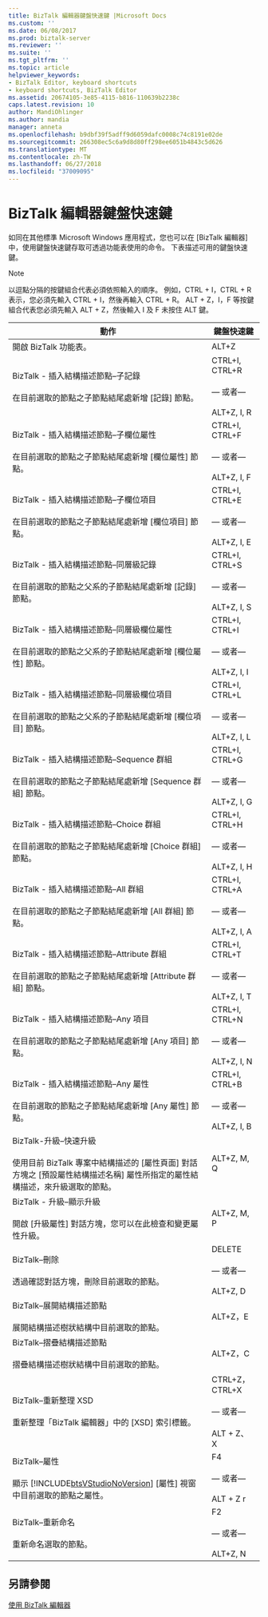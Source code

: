 ```yaml
---
title: BizTalk 編輯器鍵盤快速鍵 |Microsoft Docs
ms.custom: ''
ms.date: 06/08/2017
ms.prod: biztalk-server
ms.reviewer: ''
ms.suite: ''
ms.tgt_pltfrm: ''
ms.topic: article
helpviewer_keywords:
- BizTalk Editor, keyboard shortcuts
- keyboard shortcuts, BizTalk Editor
ms.assetid: 20674105-3e85-4115-b816-110639b2238c
caps.latest.revision: 10
author: MandiOhlinger
ms.author: mandia
manager: anneta
ms.openlocfilehash: b9dbf39f5adff9d6059dafc0008c74c8191e02de
ms.sourcegitcommit: 266308ec5c6a9d8d80ff298ee6051b4843c5d626
ms.translationtype: MT
ms.contentlocale: zh-TW
ms.lasthandoff: 06/27/2018
ms.locfileid: "37009095"
---
```

# <a name="biztalk-editor-keyboard-shortcuts"></a>BizTalk 編輯器鍵盤快速鍵
如同在其他標準 Microsoft Windows 應用程式，您也可以在 [BizTalk 編輯器] 中，使用鍵盤快速鍵存取可透過功能表使用的命令。 下表描述可用的鍵盤快速鍵。  
  
> [!NOTE]
>  以逗點分隔的按鍵組合代表必須依照輸入的順序。 例如，CTRL + I，CTRL + R 表示，您必須先輸入 CTRL + I，然後再輸入 CTRL + R。 ALT + Z，I，F 等按鍵組合代表您必須先輸入 ALT + Z，然後輸入 I 及 F 未按住 ALT 鍵。  
  
|                                                                                                                   動作                                                                                                                    |                     鍵盤快速鍵                     |
|---------------------------------------------------------------------------------------------------------------------------------------------------------------------------------------------------------------------------------------------|-----------------------------------------------------------|
|                                                                                                           開啟 BizTalk 功能表。                                                                                                           |                           ALT+Z                           |
|                                                  BizTalk - 插入結構描述節點–子記錄<br /><br /> 在目前選取的節點之子節點結尾處新增 [記錄] 節點。                                                   | CTRL+I, CTRL+R<br /><br /> — 或者—<br /><br /> ALT+Z, I, R |
|                                         BizTalk - 插入結構描述節點–子欄位屬性<br /><br /> 在目前選取的節點之子節點結尾處新增 [欄位屬性] 節點。                                          | CTRL+I, CTRL+F<br /><br /> — 或者—<br /><br /> ALT+Z, I, F |
|                                           BizTalk - 插入結構描述節點–子欄位項目<br /><br /> 在目前選取的節點之子節點結尾處新增 [欄位項目] 節點。                                            | CTRL+I, CTRL+E<br /><br /> — 或者—<br /><br /> ALT+Z, I, E |
|                                          BizTalk - 插入結構描述節點–同層級記錄<br /><br /> 在目前選取的節點之父系的子節點結尾處新增 [記錄] 節點。                                           | CTRL+I, CTRL+S<br /><br /> — 或者—<br /><br /> ALT+Z, I, S |
|                                 BizTalk - 插入結構描述節點–同層級欄位屬性<br /><br /> 在目前選取的節點之父系的子節點結尾處新增 [欄位屬性] 節點。                                  | CTRL+I, CTRL+I<br /><br /> — 或者—<br /><br /> ALT+Z, I, I |
|                                   BizTalk - 插入結構描述節點–同層級欄位項目<br /><br /> 在目前選取的節點之父系的子節點結尾處新增 [欄位項目] 節點。                                    | CTRL+I, CTRL+L<br /><br /> — 或者—<br /><br /> ALT+Z, I, L |
|                                             BizTalk - 插入結構描述節點–Sequence 群組<br /><br /> 在目前選取的節點之子節點結尾處新增 [Sequence 群組] 節點。                                              | CTRL+I, CTRL+G<br /><br /> — 或者—<br /><br /> ALT+Z, I, G |
|                                               BizTalk - 插入結構描述節點–Choice 群組<br /><br /> 在目前選取的節點之子節點結尾處新增 [Choice 群組] 節點。                                                | CTRL+I, CTRL+H<br /><br /> — 或者—<br /><br /> ALT+Z, I, H |
|                                                  BizTalk - 插入結構描述節點–All 群組<br /><br /> 在目前選取的節點之子節點結尾處新增 [All 群組] 節點。                                                  | CTRL+I, CTRL+A<br /><br /> — 或者—<br /><br /> ALT+Z, I, A |
|                                            BizTalk - 插入結構描述節點–Attribute 群組<br /><br /> 在目前選取的節點之子節點結尾處新增 [Attribute 群組] 節點。                                            | CTRL+I, CTRL+T<br /><br /> — 或者—<br /><br /> ALT+Z, I, T |
|                                                BizTalk - 插入結構描述節點–Any 項目<br /><br /> 在目前選取的節點之子節點結尾處新增 [Any 項目] 節點。                                                | CTRL+I, CTRL+N<br /><br /> — 或者—<br /><br /> ALT+Z, I, N |
|                                              BizTalk - 插入結構描述節點–Any 屬性<br /><br /> 在目前選取的節點之子節點結尾處新增 [Any 屬性] 節點。                                              | CTRL+I, CTRL+B<br /><br /> — 或者—<br /><br /> ALT+Z, I, B |
| BizTalk-升級–快速升級<br /><br /> 使用目前 BizTalk 專案中結構描述的 [屬性頁面] 對話方塊之 [預設屬性結構描述名稱] 屬性所指定的屬性結構描述，來升級選取的節點。 |                        ALT+Z, M, Q                        |
|                                             BizTalk - 升級–顯示升級<br /><br /> 開啟 [升級屬性] 對話方塊，您可以在此檢查和變更屬性升級。                                              |                        ALT+Z, M, P                        |
|                                                                      BizTalk–刪除<br /><br /> 透過確認對話方塊，刪除目前選取的節點。                                                                      |      DELETE<br /><br /> — 或者—<br /><br /> ALT+Z, D       |
|                                                                      BizTalk–展開結構描述節點<br /><br /> 展開結構描述樹狀結構中目前選取的節點。                                                                       |                         ALT+Z，E                          |
|                                                                    BizTalk–摺疊結構描述節點<br /><br /> 摺疊結構描述樹狀結構中目前選取的節點。                                                                     |                         ALT+Z，C                          |
|                                                                                 BizTalk–重新整理 XSD<br /><br /> 重新整理「BizTalk 編輯器」中的 [XSD] 索引標籤。                                                                                  |  CTRL+Z，CTRL+X<br /><br /> — 或者—<br /><br /> ALT + Z、 X   |
|                            BizTalk–屬性<br /><br /> 顯示 [!INCLUDE[btsVStudioNoVersion](../includes/btsvstudionoversion-md.md)] [屬性] 視窗中目前選取的節點之屬性。                            |        F4<br /><br /> — 或者—<br /><br /> ALT + Z r         |
|                                                                                      BizTalk–重新命名<br /><br /> 重新命名選取的節點。                                                                                      |        F2<br /><br /> — 或者—<br /><br /> ALT+Z, N         |
  
## <a name="see-also"></a>另請參閱  
 [使用 BizTalk 編輯器](../core/using-biztalk-editor.md)